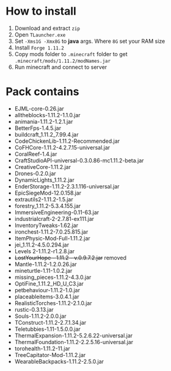 # How to install
1. Download and extract `zip`
2. Open `TLauncher.exe`
3. Set `-Xms1G -Xmx8G` to **java** args. Where `8G` set your RAM size
3. Install `Forge 1.11.2`
4. Copy mods folder to `.minecraft` folder to get `.minecraft/mods/1.11.2/modNames.jar`
5. Run minecraft and connect to server

# Pack contains
* EJML-core-0.26.jar
* alltheblocks-1.11.2-1.1.0.jar
* animania-1.11.2-1.2.1.jar
* BetterFps-1.4.5.jar
* buildcraft_1.11.2_7.99.4.jar
* CodeChickenLib-1.11.2-Recommended.jar
* CoFHCore-1.11.2-4.2.7.15-universal.jar
* CoralReef-1.4.jar
* CraftStudioAPI-universal-0.3.0.86-mc1.11.2-beta.jar
* CreativeCore-1.11.2.jar
* Drones-0.2.0.jar
* DynamicLights_1.11.2.jar
* EnderStorage-1.11.2-2.3.1.116-universal.jar
* EpicSiegeMod-12.0.158.jar
* extrautils2-1.11.2-1.5.jar
* forestry_1.11.2-5.3.4.155.jar
* ImmersiveEngineering-0.11-63.jar
* industrialcraft-2-2.7.81-ex111.jar
* InventoryTweaks-1.62.jar
* ironchest-1.11.2-7.0.25.815.jar
* ItemPhysic-Mod-Full-1.11.2.jar
* jei_1.11.2-4.5.0.294.jar
* Levels 2-1.11.2-r1.2.8.jar
* ~~LostYourHope - 1.11.2 - v.0.9.7.2.jar~~ removed
* Mantle-1.11.2-1.2.0.26.jar
* mineturtle-1.11-1.0.2.jar
* missing_pieces-1.11.2-4.3.0.jar
* OptiFine_1.11.2_HD_U_C3.jar
* petbehaviour-1.11.2-1.0.jar
* placeableitems-3.0.4.1.jar
* RealisticTorches-1.11.2-2.1.0.jar
* rustic-0.3.13.jar
* Souls-1.11.2-2.0.0.jar
* TConstruct-1.11.2-2.7.1.34.jar
* Teletubbies-1.11-1.5.0.0.jar
* ThermalExpansion-1.11.2-5.2.6.22-universal.jar
* ThermalFoundation-1.11.2-2.2.5.16-universal.jar
* torohealth-1.11.2-11.jar
* TreeCapitator-Mod-1.11.2.jar
* WearableBackpacks-1.11.2-2.5.0.jar
